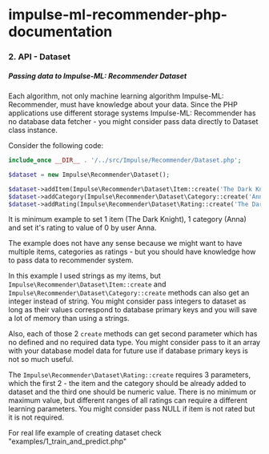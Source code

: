 # impulse-ml-recommender-php-documentation

### 2. API - Dataset

##### Passing data to Impulse-ML: Recommender Dataset

Each algorithm, not only machine learning algorithm Impulse-ML: Recommender, must have knowledge about
your data. Since the PHP applications use different storage systems Impulse-ML: Recommender has no database
data fetcher - you might consider pass data directly to Dataset class instance.

Consider the following code:

```php
include_once __DIR__ . '/../src/Impulse/Recommender/Dataset.php';

$dataset = new Impulse\Recommender\Dataset();

$dataset->addItem(Impulse\Recommender\Dataset\Item::create('The Dark Knight'));
$dataset->addCategory(Impulse\Recommender\Dataset\Category::create('Anna'));
$dataset->addRating(Impulse\Recommender\Dataset\Rating::create('The Dark Knight', 'Anna', 0));
```

It is minimum example to set 1 item (The Dark Knight), 1 category (Anna) and set it's rating to value of 0 
by user Anna.

The example does not have any sense because we might want to have multiple items, categories as ratings - but
you should have knowledge how to pass data to recommender system.

In this example I used strings as my items, but ```Impulse\Recommender\Dataset\Item::create``` 
and ```Impulse\Recommender\Dataset\Category::create``` methods can also get an integer instead
of string. You might consider pass integers to dataset as long as their values correspond to database
primary keys and you will save a lot of memory than using a strings.

Also, each of those 2 ```create``` methods can get second parameter which has no defined and no
required data type. You might
consider pass to it an array with your database model data for future use if database primary keys is not 
so much useful.

The ```Impulse\Recommender\Dataset\Rating::create``` requires 3 parameters, which the first 2 - the item and
the category should be already added to dataset and the third one should be numeric value. 
There is no minimum or 
maximum value, but different ranges of all ratings can require a different learning parameters. You might
consider pass NULL if item is not rated but it is not required.

For real life example of creating dataset check "examples/1_train_and_predict.php"

